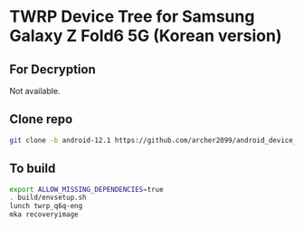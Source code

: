 # TWRP Device Tree for Samsung Galaxy Z Fold6 5G (Korean version)

## For Decryption
Not available.

## Clone repo
```bash 
git clone -b android-12.1 https://github.com/archer2099/android_device_samsung_b6qksx device/samsung/q6q
```

## To build 
```bash
export ALLOW_MISSING_DEPENDENCIES=true
. build/envsetup.sh
lunch twrp_q6q-eng
mka recoveryimage
```
